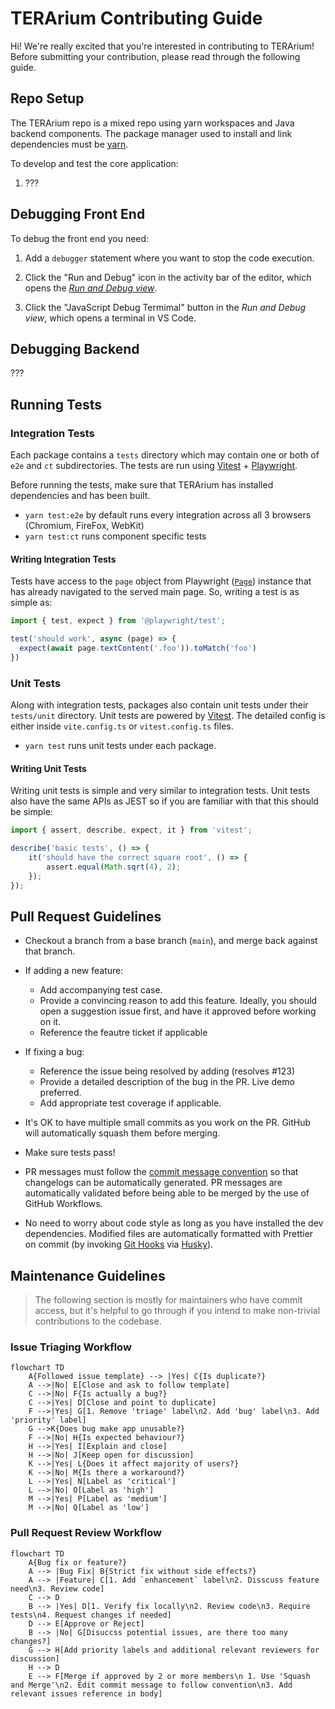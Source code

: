 # TERArium Contributing Guide

Hi! We're really excited that you're interested in contributing to TERArium! Before submitting your contribution, please read through the following guide.

## Repo Setup

The TERArium repo is a mixed repo using yarn workspaces and Java backend components. The package manager used to install and link dependencies must be [yarn](https://yarnpkg.com/getting-started).

To develop and test the core application:

1. ???

## Debugging Front End

To debug the front end you need:

1. Add a `debugger` statement where you want to stop the code execution.

2. Click the "Run and Debug" icon in the activity bar of the editor, which opens the [_Run and Debug view_](https://code.visualstudio.com/docs/editor/debugging#_run-and-debug-view).

3. Click the "JavaScript Debug Termimal" button in the _Run and Debug view_, which opens a terminal in VS Code.

## Debugging Backend

???

## Running Tests

### Integration Tests

Each package contains a `tests` directory which may contain one or both of `e2e` and `ct` subdirectories. The tests are run using [Vitest](https://vitest.dev/) + [Playwright](https://playwright.dev/).

Before running the tests, make sure that TERArium has installed dependencies and has been built.

- `yarn test:e2e` by default runs every integration across all 3 browsers (Chromium, FireFox, WebKit)
- `yarn test:ct` runs component specific tests

#### Writing Integration Tests

Tests have access to the `page` object from Playwright ([`Page`](https://playwright.dev/docs/api/class-page)) instance that has already navigated to the served main page. So, writing a test is as simple as:

```ts
import { test, expect } from '@playwright/test';

test('should work', async (page) => {
  expect(await page.textContent('.foo')).toMatch('foo')
})
```
### Unit Tests

Along with integration tests, packages also contain unit tests under their `tests/unit` directory. Unit tests are powered by [Vitest](https://vitest.dev/). The detailed config is either inside `vite.config.ts` or `vitest.config.ts` files.

- `yarn test` runs unit tests under each package.

#### Writing Unit Tests

Writing unit tests is simple and very similar to integration tests. Unit tests also have the same APIs as JEST so if you are familiar with that this should be simple:

```ts
import { assert, describe, expect, it } from 'vitest';

describe('basic tests', () => {
	it('should have the correct square root', () => {
		assert.equal(Math.sqrt(4), 2);
	});
});
```

## Pull Request Guidelines

- Checkout a branch from a base branch (`main`), and merge back against that branch.

- If adding a new feature:
  - Add accompanying test case.
  - Provide a convincing reason to add this feature. Ideally, you should open a suggestion issue first, and have it approved before working on it.
  - Reference the feautre ticket if applicable

- If fixing a bug:
  - Reference the issue being resolved by adding (resolves #123)
  - Provide a detailed description of the bug in the PR. Live demo preferred.
  - Add appropriate test coverage if applicable.

- It's OK to have multiple small commits as you work on the PR. GitHub will automatically squash them before merging.

- Make sure tests pass!

- PR messages must follow the [commit message convention](../Conventional%20Commits%20Cheat%20Sheet.pdf) so that changelogs can be automatically generated. PR messages are automatically validated before being able to be merged by the use of GitHub Workflows.

- No need to worry about code style as long as you have installed the dev dependencies. Modified files are automatically formatted with Prettier on commit (by invoking [Git Hooks](https://git-scm.com/docs/githooks) via [Husky](https://typicode.github.io/husky/#/)).

## Maintenance Guidelines

> The following section is mostly for maintainers who have commit access, but it's helpful to go through if you intend to make non-trivial contributions to the codebase.

### Issue Triaging Workflow

```mermaid
flowchart TD
	A{Followed issue template} --> |Yes| C{Is duplicate?}
	A -->|No| E[Close and ask to follow template]
	C -->|No| F{Is actually a bug?}
	C -->|Yes| D[Close and point to duplicate]
	F -->|Yes| G[1. Remove 'triage' label\n2. Add 'bug' label\n3. Add 'priority' label]
	G -->K{Does bug make app unusable?}
	F -->|No| H{Is expected behaviour?}
	H -->|Yes| I[Explain and close]
	H -->|No| J[Keep open for discussion]
	K -->|Yes| L{Does it affect majority of users?}
	K -->|No| M{Is there a workaround?}
	L -->|Yes| N[Label as 'critical']
	L -->|No| O[Label as 'high']
	M -->|Yes| P[Label as 'medium']
	M -->|No| Q[Label as 'low']
```
### Pull Request Review Workflow

```mermaid
flowchart TD
	A{Bug fix or feature?}
	A --> |Bug Fix| B{Strict fix without side effects?}
	A --> |Feature| C[1. Add `enhancement` label\n2. Disscuss feature need\n3. Review code]
	C --> D
	B --> |Yes| D[1. Verify fix locally\n2. Review code\n3. Require tests\n4. Request changes if needed]
	D --> E[Approve or Reject]
	B --> |No| G[Disuccss potential issues, are there too many changes?]
	G --> H[Add priority labels and additional relevant reviewers for discussion]
	H --> D
	E --> F[Merge if approved by 2 or more members\n 1. Use 'Squash and Merge'\n2. Edit commit message to follow convention\n3. Add relevant issues reference in body]
```
